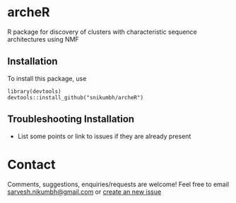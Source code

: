 # archeR
R package for discovery of clusters with characteristic sequence architectures using NMF

## Installation
To install this package, use 

```
library(devtools)
devtools::install_github("snikumbh/archeR")
```

## Troubleshooting Installation

- List some points or link to issues if they are already present

# Contact
Comments, suggestions, enquiries/requests are welcome! Feel free to email sarvesh.nikumbh@gmail.com or [create an new issue](https://github.com/snikumbh/archeR/issues/new)
